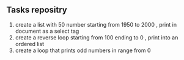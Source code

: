 ## Tasks repositry 
<ol>
  <li>
    create a list with 50 number starting from 1950 to 2000 , print in document as a select tag
  </li>
  <li>
     create a reverse loop starting from 100 ending to 0  , print into an ordered list
  </li>
  <li>
    create a loop that prints odd numbers in range from 0 
  </li>
</ol>
